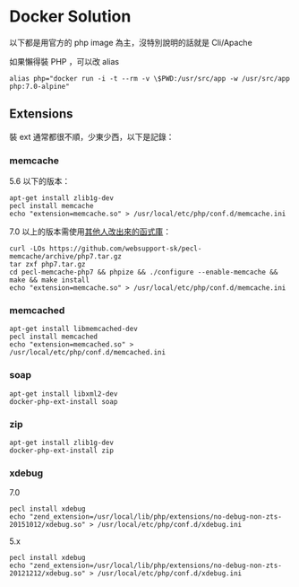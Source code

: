 Docker Solution
===============

以下都是用官方的 php image 為主，沒特別說明的話就是 Cli/Apache

如果懶得裝 PHP ，可以改 alias

    alias php="docker run -i -t --rm -v \$PWD:/usr/src/app -w /usr/src/app php:7.0-alpine"

Extensions
----------

裝 ext 通常都很不順，少東少西，以下是記錄：

### memcache

5.6 以下的版本： 

    apt-get install zlib1g-dev
    pecl install memcache
    echo "extension=memcache.so" > /usr/local/etc/php/conf.d/memcache.ini

7.0 以上的版本需使用[其他人改出來的函式庫](https://github.com/websupport-sk/pecl-memcache)：

    curl -LOs https://github.com/websupport-sk/pecl-memcache/archive/php7.tar.gz
    tar zxf php7.tar.gz
    cd pecl-memcache-php7 && phpize && ./configure --enable-memcache && make && make install
    echo "extension=memcache.so" > /usr/local/etc/php/conf.d/memcache.ini

### memcached

    apt-get install libmemcached-dev
    pecl install memcached
    echo "extension=memcached.so" > /usr/local/etc/php/conf.d/memcached.ini

### soap

    apt-get install libxml2-dev
    docker-php-ext-install soap

### zip

    apt-get install zlib1g-dev
    docker-php-ext-install zip

### xdebug

7.0

    pecl install xdebug
    echo "zend_extension=/usr/local/lib/php/extensions/no-debug-non-zts-20151012/xdebug.so" > /usr/local/etc/php/conf.d/xdebug.ini 

5.x

    pecl install xdebug
    echo "zend_extension=/usr/local/lib/php/extensions/no-debug-non-zts-20121212/xdebug.so" > /usr/local/etc/php/conf.d/xdebug.ini 
